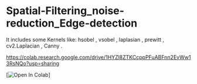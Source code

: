 # Spatial-Filtering_noise-reduction_Edge-detection
It includes some Kernels like:
hsobel , vsobel , laplasian , prewitt , cv2.Laplacian , Canny .


https://colab.research.google.com/drive/1HYZl8ZTKCcppPFuABFnn2EvWw13RsNQo?usp=sharing

[![Open In Colab]([https://colab.research.google.com/assets/colab-badge.svg]([https://colab.research.google.com/drive/1HYZl8ZTKCcppPFuABFnn2EvWw13RsNQo?usp=sharing](https://colab.research.google.com/drive/1HYZl8ZTKCcppPFuABFnn2EvWw13RsNQo)))]

